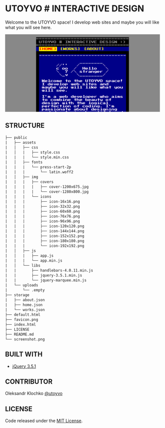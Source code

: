 # UTOYVO # INTERACTIVE DESIGN

Welcome to the UTOYVO space! I develop web sites and maybe you will like what you will see here.

![utoyvo](screenshot.png)

## STRUCTURE
```
├── public
|   ├── assets
|   │   ├── css
|   │   |   ├── style.css
|   |   |   └── style.min.css
|   │   ├── fonts
|   |   |   └── press-start-2p
|   |   |       └── latin.woff2
|   │   ├── img
|   |   |   ├── covers
|   |   |   |   ├── cover-1200x675.jpg
|   |   |   |   └── cover-1280x800.jpg
|   |   |   └── icons
|   |   |       ├── icon-16x16.png
|   |   |       ├── icon-32x32.png
|   |   |       ├── icon-60x60.png
|   |   |       ├── icon-76x76.png
|   |   |       ├── icon-96x96.png
|   |   |       ├── icon-120x120.png
|   |   |       ├── icon-144x144.png
|   |   |       ├── icon-152x152.png
|   |   |       ├── icon-180x180.png
|   |   |       └── icon-192x192.png
|   │   ├── js
|   │   |   ├── app.js
|   |   |   └── app.min.js
|   │   └── libs
|   |       ├── handlebars-4.0.11.min.js
|   |       ├── jquery-3.5.1.min.js
|   |       └── jquery-marquee.min.js
|   └── uploads
|       └── .empty
├── storage
|   ├── about.json
|   ├── home.json
|   └── works.json
├── default.html
├── favicon.png
├── index.html
├── LICENSE
├── README.md
└── screenshot.png
```

## BUILT WITH
- [jQuery 3.5.1](https://github.com/jquery/jquery/releases/tag/3.5.1)

## CONTRIBUTOR
Oleksandr Klochko [@utoyvo](https://github.com/utoyvo)

## LICENSE
Code released under the [MIT License](LICENSE).
